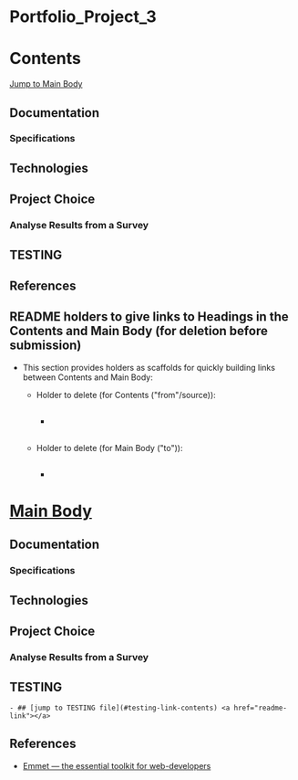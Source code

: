 # Portfolio_Project_3

# Contents
[Jump to Main Body](#link-contents) <a href="link"></a>
## Documentation
### Specifications
## Technologies
## Project Choice
### Analyse Results from a Survey
## TESTING
## References


## README holders to give links to Headings in the Contents and Main Body (for deletion before submission)
- This section provides holders as scaffolds for quickly building links between Contents and Main Body:
    - Holder to delete (for Contents ("from"/source)):
        - ## [](#link-contents) <a href="link"></a>

    - Holder to delete (for Main Body ("to")):
        - ## [](#link) <a href="link-contents"></a>


# [Main Body](#link) <a href="link-contents"></a>



## Documentation
### Specifications

## Technologies

## Project Choice
### Analyse Results from a Survey

## TESTING

    - ## [jump to TESTING file](#testing-link-contents) <a href="readme-link"></a>

## References

- [Emmet — the essential toolkit for web-developers](https://emmet.io/)